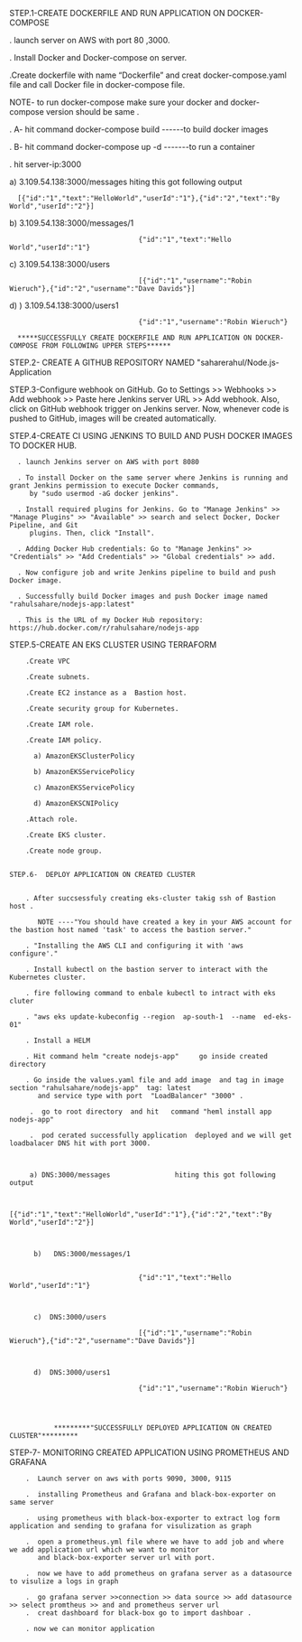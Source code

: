 STEP.1-CREATE DOCKERFILE AND RUN APPLICATION ON DOCKER-COMPOSE



. launch server on AWS with port 80 ,3000.

. Install Docker and Docker-compose on server.

.Create dockerfile with name “Dockerfile” and creat docker-compose.yaml file and call
  Docker file in docker-compose file.

 NOTE- to run docker-compose make sure your docker and docker-compose version should be same .
       
  
. A- hit command docker-compose build           ------to build docker images


. B- hit command docker-compose up -d           -------to run a container  


. hit server-ip:3000

a) 3.109.54.138:3000/messages                hiting this got following output


      [{"id":"1","text":"HelloWorld","userId":"1"},{"id":"2","text":"By World","userId":"2"}]
      
 b)   3.109.54.138:3000/messages/1  

 
                                    {"id":"1","text":"Hello World","userId":"1"}  
         
c)  3.109.54.138:3000/users

                                    [{"id":"1","username":"Robin Wieruch"},{"id":"2","username":"Dave Davids"}]
     
d) )  3.109.54.138:3000/users1

                                    {"id":"1","username":"Robin Wieruch"}
                     
      *****SUCCESSFULLY CREATE DOCKERFILE AND RUN APPLICATION ON DOCKER-COMPOSE FROM FOLLOWING UPPER STEPS******


STEP.2- CREATE A GITHUB REPOSITORY NAMED "saharerahul/Node.js-Application


STEP.3-Configure webhook on GitHub. Go to Settings >> Webhooks >> Add webhook >> Paste here Jenkins server URL >> Add webhook. 
       Also, click on GitHub webhook trigger on Jenkins server. Now, whenever code is pushed to GitHub, images will be created automatically.

       

STEP.4-CREATE CI USING JENKINS TO BUILD AND PUSH DOCKER IMAGES TO DOCKER HUB.

      . launch Jenkins server on AWS with port 8080
      
      . To install Docker on the same server where Jenkins is running and grant Jenkins permission to execute Docker commands,
         by "sudo usermod -aG docker jenkins".
         
      . Install required plugins for Jenkins. Go to "Manage Jenkins" >> "Manage Plugins" >> "Available" >> search and select Docker, Docker Pipeline, and Git 
         plugins. Then, click "Install".
   
      . Adding Docker Hub credentials: Go to "Manage Jenkins" >> "Credentials" >> "Add Credentials" >> "Global credentials" >> add.

      . Now configure job and write Jenkins pipeline to build and push Docker image.

      . Successfully build Docker images and push Docker image named   "rahulsahare/nodejs-app:latest"  

      . This is the URL of my Docker Hub repository:      https://hub.docker.com/r/rahulsahare/nodejs-app 


 STEP.5-CREATE AN EKS CLUSTER USING TERRAFORM




        .Create VPC
        
        .Create subnets.
        
        .Create EC2 instance as a  Bastion host.
        
        .Create security group for Kubernetes.
        
        .Create IAM role.
        
        .Create IAM policy. 
        
          a) AmazonEKSClusterPolicy
          
          b) AmazonEKSServicePolicy
          
          c) AmazonEKSServicePolicy
          
          d) AmazonEKSCNIPolicy
        
        .Attach role.
        
        .Create EKS cluster.
        
        .Create node group.


    STEP.6-  DEPLOY APPLICATION ON CREATED CLUSTER


        . After succsessfuly creating eks-cluster takig ssh of Bastion host .  
        
           NOTE ----"You should have created a key in your AWS account for the bastion host named 'task' to access the bastion server."

        . "Installing the AWS CLI and configuring it with 'aws configure'." 
        
        . Install kubectl on the bastion server to interact with the Kubernetes cluster.

        . fire following command to enbale kubectl to intract with eks cluter
        
        . "aws eks update-kubeconfig --region  ap-south-1  --name  ed-eks-01"  

        . Install a HELM

        . Hit command helm "create nodejs-app"     go inside created directory  

        . Go inside the values.yaml file and add image  and tag in image section "rahulsahare/nodejs-app"  tag: latest 
           and service type with port  "LoadBalancer" "3000" .

         .  go to root directory  and hit   command "heml install app nodejs-app"  
         
         .  pod cerated successfully application  deployed and we will get loadbalacer DNS hit with port 3000.


         
         a) DNS:3000/messages                hiting this got following output


                                [{"id":"1","text":"HelloWorld","userId":"1"},{"id":"2","text":"By World","userId":"2"}]


      
          b)   DNS:3000/messages/1  

 
                                    {"id":"1","text":"Hello World","userId":"1"}  

                                    
         
          c)  DNS:3000/users

                                    [{"id":"1","username":"Robin Wieruch"},{"id":"2","username":"Dave Davids"}]

                                    
     
          d)  DNS:3000/users1

                                    {"id":"1","username":"Robin Wieruch"}


        
                   
               *********"SUCCESSFULLY DEPLOYED APPLICATION ON CREATED CLUSTER"*********      


 STEP-7- MONITORING CREATED APPLICATION USING PROMETHEUS AND GRAFANA

        .  Launch server on aws with ports 9090, 3000, 9115 
        
        .  installing Prometheus and Grafana and black-box-exporter on same server
        
        .  using prometheus with black-box-exporter to extract log form application and sending to grafana for visulization as graph
        
        .  open a prometheus.yml file where we have to add job and where we add application url which we want to monitor
           and black-box-exporter server url with port.
           
        .  now we have to add prometheus on grafana server as a datasource to visulize a logs in graph 
        
        .  go grafana server >>connection >> data source >> add datasource >> select promtheus >> and and prometheus server url
        .  creat dashboard for black-box go to import dashboar .
        
        . now we can monitor application
        



      
      




  



